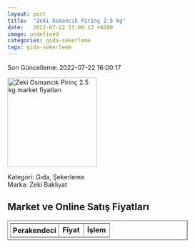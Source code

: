 ```yaml
---
layout: post
title:  "Zeki Osmancık Pirinç 2.5 kg"
date:   2022-07-22 13:00:17 +0300
image: undefined
categories: gida-sekerleme
tags: gida-sekerleme
---
```


Son Güncelleme: 2022-07-22 16:00:17

<img src="undefined" width="200" alt="Zeki Osmancık Pirinç 2.5 kg market fiyatları" />

Kategori: Gıda, Şekerleme
<br />
Marka: Zeki Bakliyat

<h2>Market ve Online Satış Fiyatları</h2>

<table border="1" style="padding: 5px;width:80%;">
  <tr>
    <td style="padding: 5px;"><strong>Perakendeci</strong></td>
    <td><strong>Fiyat</strong></td>
    <td><strong>İşlem</strong></td>
  </tr>
  
</table>
